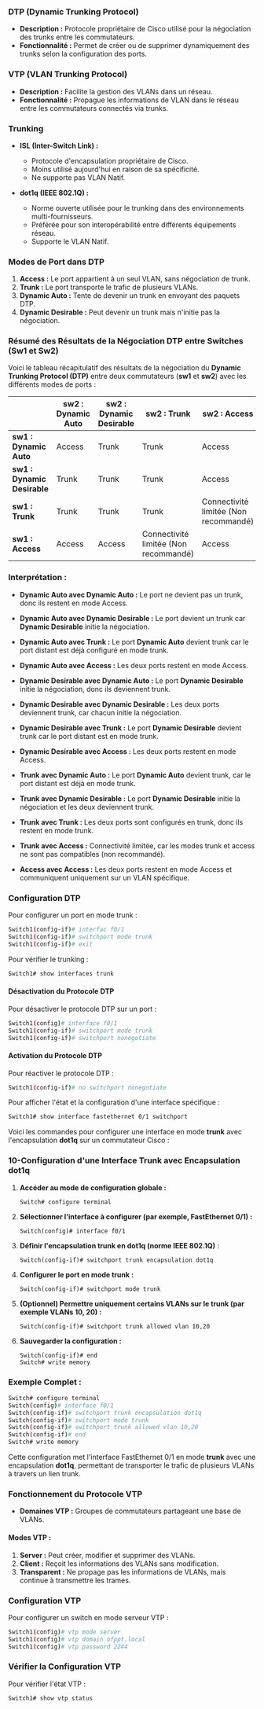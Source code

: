 ### DTP (Dynamic Trunking Protocol)
- **Description :** Protocole propriétaire de Cisco utilisé pour la négociation des trunks entre les commutateurs.
- **Fonctionnalité :** Permet de créer ou de supprimer dynamiquement des trunks selon la configuration des ports.

### VTP (VLAN Trunking Protocol)
- **Description :** Facilite la gestion des VLANs dans un réseau.
- **Fonctionnalité :** Propague les informations de VLAN dans le réseau entre les commutateurs connectés via trunks.

### Trunking
- **ISL (Inter-Switch Link) :**
  - Protocole d'encapsulation propriétaire de Cisco.
  - Moins utilisé aujourd'hui en raison de sa spécificité.
  - Ne supporte pas VLAN Natif.

- **dot1q (IEEE 802.1Q) :**
  - Norme ouverte utilisée pour le trunking dans des environnements multi-fournisseurs.
  - Préférée pour son interopérabilité entre différents équipements réseau.
  - Supporte le VLAN Natif.

### Modes de Port dans DTP
1. **Access :** Le port appartient à un seul VLAN, sans négociation de trunk.
2. **Trunk :** Le port transporte le trafic de plusieurs VLANs.
3. **Dynamic Auto :** Tente de devenir un trunk en envoyant des paquets DTP.
4. **Dynamic Desirable :** Peut devenir un trunk mais n'initie pas la négociation.

### Résumé des Résultats de la Négociation DTP entre Switches (Sw1 et Sw2)
Voici le tableau récapitulatif des résultats de la négociation du **Dynamic Trunking Protocol (DTP)** entre deux commutateurs (**sw1** et **sw2**) avec les différents modes de ports :

|                                    | **sw2 : Dynamic Auto**             | **sw2 : Dynamic Desirable**          | **sw2 : Trunk**    | **sw2 : Access**   |
|------------------------------------|------------------------------------|--------------------------------------|--------------------|--------------------|
| **sw1 : Dynamic Auto**             | Access                             | Trunk                                | Trunk              | Access             |
| **sw1 : Dynamic Desirable**        | Trunk                              | Trunk                                | Trunk              | Access             |
| **sw1 : Trunk**                    | Trunk                              | Trunk                                | Trunk              | Connectivité limitée (Non recommandé) |
| **sw1 : Access**                   | Access                             | Access                               | Connectivité limitée (Non recommandé) | Access             |

### Interprétation :
- **Dynamic Auto avec Dynamic Auto :** Le port ne devient pas un trunk, donc ils restent en mode Access.
- **Dynamic Auto avec Dynamic Desirable :** Le port devient un trunk car **Dynamic Desirable** initie la négociation.
- **Dynamic Auto avec Trunk :** Le port **Dynamic Auto** devient trunk car le port distant est déjà configuré en mode trunk.
- **Dynamic Auto avec Access :** Les deux ports restent en mode Access.

- **Dynamic Desirable avec Dynamic Auto :** Le port **Dynamic Desirable** initie la négociation, donc ils deviennent trunk.
- **Dynamic Desirable avec Dynamic Desirable :** Les deux ports deviennent trunk, car chacun initie la négociation.
- **Dynamic Desirable avec Trunk :** Le port **Dynamic Desirable** devient trunk car le port distant est en mode trunk.
- **Dynamic Desirable avec Access :** Les deux ports restent en mode Access.

- **Trunk avec Dynamic Auto :** Le port **Dynamic Auto** devient trunk, car le port distant est déjà en mode trunk.
- **Trunk avec Dynamic Desirable :** Le port **Dynamic Desirable** initie la négociation et les deux deviennent trunk.
- **Trunk avec Trunk :** Les deux ports sont configurés en trunk, donc ils restent en mode trunk.
- **Trunk avec Access :** Connectivité limitée, car les modes trunk et access ne sont pas compatibles (non recommandé).

- **Access avec Access :** Les deux ports restent en mode Access et communiquent uniquement sur un VLAN spécifique.

### Configuration DTP
Pour configurer un port en mode trunk :
```bash
Switch1(config-if)# interfac f0/1
Switch1(config-if)# switchport mode trunk
Switch1(config-if)# exit
```

Pour vérifier le trunking :
```bash
Switch1# show interfaces trunk
```

#### Désactivation du Protocole DTP
Pour désactiver le protocole DTP sur un port :
```bash
Switch1(config)# interface f0/1
Switch1(config-if)# switchport mode trunk
Switch1(config-if)# switchport nonegotiate
```

#### Activation du Protocole DTP
Pour réactiver le protocole DTP :
```bash
Switch1(config-if)# no switchport nonegotiate
```

Pour afficher l'état et la configuration d'une interface spécifique :
```bash
Switch1# show interface fastethernet 0/1 switchport
```


Voici les commandes pour configurer une interface en mode **trunk** avec l'encapsulation **dot1q** sur un commutateur Cisco :

### 10-Configuration d'une Interface Trunk avec Encapsulation dot1q

1. **Accéder au mode de configuration globale :**
   ```
   Switch# configure terminal
   ```

2. **Sélectionner l'interface à configurer (par exemple, FastEthernet 0/1) :**
   ```
   Switch(config)# interface f0/1
   ```

3. **Définir l'encapsulation trunk en **dot1q** (norme IEEE 802.1Q)** :
   ```
   Switch(config-if)# switchport trunk encapsulation dot1q
   ```

4. **Configurer le port en mode trunk :**
   ```
   Switch(config-if)# switchport mode trunk
   ```

5. **(Optionnel) Permettre uniquement certains VLANs sur le trunk (par exemple VLANs 10, 20) :**
   ```
   Switch(config-if)# switchport trunk allowed vlan 10,20
   ```

6. **Sauvegarder la configuration :**
   ```
   Switch(config-if)# end
   Switch# write memory
   ```

### Exemple Complet :
```bash
Switch# configure terminal
Switch(config)# interface f0/1
Switch(config-if)# switchport trunk encapsulation dot1q
Switch(config-if)# switchport mode trunk
Switch(config-if)# switchport trunk allowed vlan 10,20
Switch(config-if)# end
Switch# write memory
```

Cette configuration met l'interface FastEthernet 0/1 en mode **trunk** avec une encapsulation **dot1q**, permettant de transporter le trafic de plusieurs VLANs à travers un lien trunk.

### Fonctionnement du Protocole VTP
- **Domaines VTP :** Groupes de commutateurs partageant une base de VLANs.

#### Modes VTP :
1. **Server :** Peut créer, modifier et supprimer des VLANs.
2. **Client :** Reçoit les informations des VLANs sans modification.
3. **Transparent :** Ne propage pas les informations de VLANs, mais continue à transmettre les trames.

### Configuration VTP
Pour configurer un switch en mode serveur VTP :
```bash
Switch1(config)# vtp mode server
Switch1(config)# vtp domain ofppt.local
Switch1(config)# vtp password 2244
```

### Vérifier la Configuration VTP
Pour vérifier l'état VTP :
```bash
Switch1# show vtp status
```

